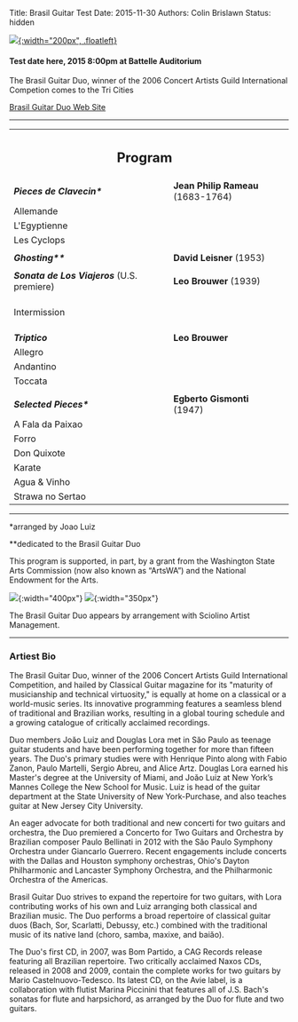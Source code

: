 Title: Brasil Guitar Test
Date: 2015-11-30
Authors: Colin Brislawn
Status: hidden

[![ ]({filename}/images/2014-2015/Brasil200.png){:width="200px", .floatleft}]({filename}./test_event.md)

#### Test date here, 2015 8:00pm at Battelle Auditorium

The Brasil Guitar Duo, winner of the 2006 Concert Artists Guild International Competion comes to the Tri Cities


[Brasil Guitar Duo Web Site](http://www.brasilguitarduo.org/)

---

<table><tr>
      	<td colspan="2" align="center"><h2>Program</h2></td><td></td>
      	</tr>
        <tr>
          <td width="480"><b><i>Pieces de Clavecin*</i></b></td>
          <td class="right" width="320"><b>Jean Philip Rameau</b> (1683-1764)</td>
        </tr>
        <tr>
          <td class="smallindent">Allemande</td>
          <td></td>
        </tr>
        <tr>
          <td class="smallindent">L'Egyptienne</td>
          <td></td>
        </tr>
        <tr>
          <td class="smallindent">Les Cyclops</td>
          <td></td>
        </tr>
        <tr><td></td></tr>
        <tr>
          <td><b><i>Ghosting**</i></b></td>
          <td class="right"><b>David Leisner</b> (1953)</td>
        </tr>
        <tr><td></td></tr>
        <tr>
          <td><b><i>Sonata de Los Viajeros</i></b> (U.S. premiere)</td>
          <td class="right"><b>Leo Brouwer</b> (1939)</td>
        </tr>
        <tr>
         <td colspan="2" class="center">
            <br>
            <div class="smallheading">Intermission
            </div><br></td>
        </tr>
        <tr>
          <td><b><i>Triptico</i></b></td>
          <td class="right"><b>Leo Brouwer</b></td>
        </tr>
        <tr>
          <td class="smallindent">Allegro</td>
          <td></td>
        </tr>
        <tr>
          <td class="smallindent">Andantino</td>
          <td></td>
        </tr>
        <tr>
          <td class="smallindent">Toccata</td>
          <td></td>
        </tr>
        <tr><td></td></tr>
        <tr>
          <td><b><i>Selected Pieces*</i></b></td>
          <td class="right"><b>Egberto Gismonti</b> (1947)</td>
        </tr>
        <tr>
          <td class="smallindent">A Fala da Paixao</td>
          <td></td>
        </tr>
        <tr>
          <td class="smallindent">Forro</td>
          <td></td>
        </tr>
        <tr>
          <td class="smallindent">Don Quixote</td>
          <td></td>
        </tr>
        <tr>
          <td class="smallindent">Karate</td>
          <td></td>
        </tr>
        <tr>
          <td class="smallindent">Agua &amp; Vinho</td>
          <td></td>
        </tr>
        <tr>
          <td class="smallindent">Strawa no Sertao</td>
          <td></td>
        </tr>
</table>


---

*arranged by Joao Luiz

**dedicated to the Brasil Guitar Duo

This program is supported, in part, by a grant from the Washington State Arts Commission (now also known as “ArtsWA”) and the National Endowment for the Arts.

![ ]({filename}/images/nea-lockup-A.jpg){:width="400px"}
![ ]({filename}/images/StateAndFullName-HiRes.jpg){:width="350px"}

The Brasil Guitar Duo appears by arrangement with Sciolino Artist Management.

---

### Artiest Bio

The Brasil Guitar Duo, winner of the 2006 Concert Artists Guild International Competition, and hailed by Classical Guitar magazine for its "maturity of musicianship and technical virtuosity," is equally at home on a classical or a world-music series. Its innovative programming features a seamless blend of traditional and Brazilian works, resulting in a global touring schedule and a growing catalogue of critically acclaimed recordings.

Duo members Joăo Luiz and Douglas Lora met in Săo Paulo as teenage guitar students and have been performing together for more than fifteen years. The Duo's primary studies were with Henrique Pinto along with Fabio Zanon, Paulo Martelli, Sergio Abreu, and Alice Artz. Douglas Lora earned his Master's degree at the University of Miami, and Joăo Luiz at New York’s Mannes College the New School for Music. Luiz is head of the guitar department at the State University of New York-Purchase, and also teaches guitar at New Jersey City University.

An eager advocate for both traditional and new concerti for two guitars and orchestra, the Duo premiered a Concerto for Two Guitars and Orchestra by Brazilian composer Paulo Bellinati in 2012 with the Săo Paulo Symphony Orchestra under Giancarlo Guerrero. Recent engagements include concerts with the Dallas and Houston symphony orchestras, Ohio's Dayton Philharmonic and Lancaster Symphony Orchestra, and the Philharmonic Orchestra of the Americas.

Brasil Guitar Duo strives to expand the repertoire for two guitars, with Lora contributing works of his own and Luiz arranging both classical and Brazilian music. The Duo performs a broad repertoire of classical guitar duos (Bach, Sor, Scarlatti, Debussy, etc.) combined with the traditional music of its native land (choro, samba, maxixe, and baiăo).

The Duo's first CD, in 2007, was Bom Partido, a CAG Records release featuring all Brazilian repertoire. Two critically acclaimed Naxos CDs, released in 2008 and 2009, contain the complete works for two guitars by Mario Castelnuovo-Tedesco. Its latest CD, on the Avie label, is a collaboration with flutist Marina Piccinini that features all of J.S. Bach's sonatas for flute and harpsichord, as arranged by the Duo for flute and two guitars.
